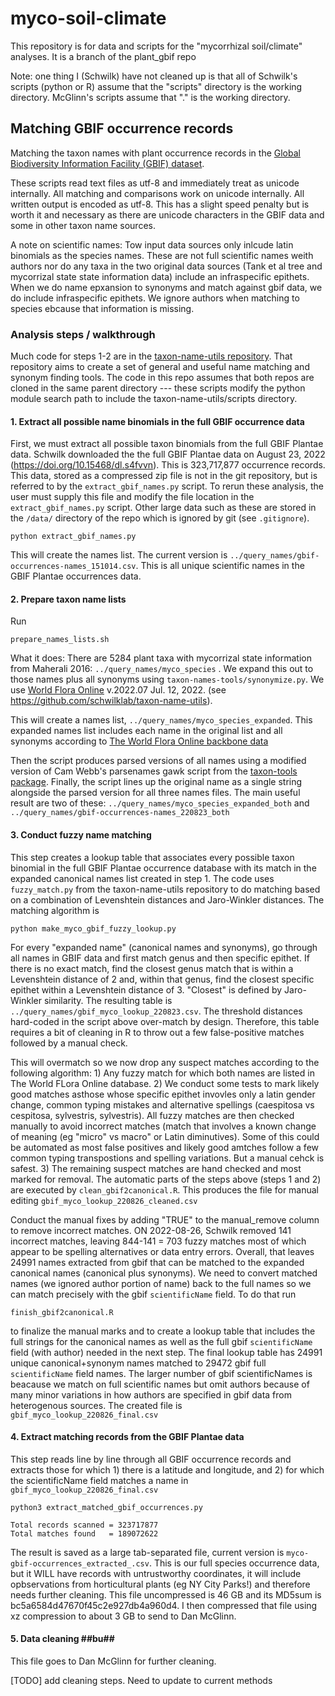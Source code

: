 myco-soil-climate
=================

This repository is for data and scripts for the "mycorrhizal soil/climate" analyses. It is a branch of the plant_gbif repo

Note: one thing I (Schwilk) have not cleaned up is that all of Schwilk's scripts (python or R) assume that the "scripts" directory is the working directory. McGlinn's scripts assume that "." is the working directory.

Matching GBIF occurrence records
--------------------------------

Matching the taxon names with plant occurrence records in the [Global Biodiversity Information Facility (GBIF) dataset][GBIF]. 

These scripts read text files as utf-8 and immediately treat as unicode internally. All matching and comparisons work on unicode internally. All written output is encoded as utf-8. This has a slight speed penalty but is worth it and necessary as there are unicode characters in the GBIF data and some in other taxon name sources.

A note on scientific names: Tow input data sources only inlcude latin binomials as the species names. These are not full scientific names weith authors nor do any taxa in the two original data sources (Tank et al tree and mycorrizal state state information data) include an infraspecific epithets. When we do name epxansion to synonyms and match against gbif data, we do include infraspecific epithets. We ignore authors when matching to species ebcause that information is missing.

### Analysis steps / walkthrough ###

Much code for steps 1-2 are in the [taxon-name-utils repository](https://github.com/schwilklab/taxon-name-utils). That repository aims to create a set of general and useful name matching and synonym finding tools. The code in this repo assumes that both repos are cloned in the same parent directory --- these scripts modify the python module search path to include the taxon-name-utils/scripts directory.


#### 1. Extract all possible name binomials in the full GBIF occurrence data ####

First, we must extract all possible taxon binomials from the full GBIF Plantae data. Schwilk downloaded the the full GBIF Plantae data on August 23, 2022 (https://doi.org/10.15468/dl.s4fvvn). This is 323,717,877 occurrence records. This data, stored as a compressed zip file is not in the git repository, but is referred to by the `extract_gbif_names.py` script. To rerun these analysis, the user must supply this file and modify the file location in the `extract_gbif_names.py` script. Other large data such as these are stored in the `/data/` directory of the repo which is ignored by git (see `.gitignore`).


```
python extract_gbif_names.py
```

This will create the names list. The current version is `../query_names/gbif-occurrences-names_151014.csv`. This is all unique scientific names in the GBIF Plantae occurrences data.


#### 2. Prepare taxon name lists ####

Run
```
prepare_names_lists.sh
```


What it does: There are 5284 plant taxa with mycorrizal state information from Maherali 2016: `../query_names/myco_species` . We expand this out to those names plus all synonyms using `taxon-names-tools/synonymize.py`. We use [World Flora Online][WFO] v.2022.07	Jul. 12, 2022. (see https://github.com/schwilklab/taxon-name-utils).

This will create a names list, `../query_names/myco_species_expanded`. This expanded names list includes each name in the original list and all synonyms according to [The World Flora Online backbone data][WFO]

Then the script produces parsed versions of all names using a modified version of Cam Webb's parsenames gawk script from the [taxon-tools package][Taxon-Tools]. Finally, the script lines up the original name as a single string alongside the parsed version for all three names files. The main useful result are two of these:  `../query_names/myco_species_expanded_both` and  `../query_names/gbif-occurrences-names_220823_both`


#### 3. Conduct fuzzy name matching ####

This step creates a lookup table that associates every possible taxon binomial in the full GBIF Plantae occurrence database with its match in the expanded canonical names list created in step 1. The code uses `fuzzy_match.py` from the taxon-name-utils repository to do matching based on a combination of Levenshtein distances and Jaro-Winkler distances. The matching algorithm is

```
python make_myco_gbif_fuzzy_lookup.py
```

For every "expanded name" (canonical names and synonyms), go through all names in GBIF data and first match genus and then specific epithet. If there is no exact match, find the closest genus match that is within a Levenshtein distance of 2 and, within that genus, find the closest specific epithet within a Levenshtein distance of 3. "Closest" is defined by Jaro-Winkler similarity. The resulting table is `../query_names/gbif_myco_lookup_220823.csv`. The threshold distances hard-coded in the script above over-match by design. Therefore, this table requires a bit of cleaning in R to throw out a few false-positive matches followed by a manual check. 

This will overmatch so we now drop any suspect matches according to the following algorithm: 1) Any fuzzy match for which both names are listed in The World FLora Online database. 2) We conduct some tests to mark likely good matches asthose whose specific epithet invovles only a latin gender change, common typing mistakes and alternative spellings (caespitosa vs cespitosa, sylvestris, sylvestris). All fuzzy matches are then checked manually to avoid incorrect matches (match that involves a known change of meaning (eg "micro" vs macro" or Latin diminutives). Some of this could be automated as most false positives and likely good amtches follow a few common typing transpostions and spelling variations. But a manual cehck is safest.
3) The remaining suspect matches are hand checked and most marked for removal. The automatic parts of the steps above (steps 1 and 2) are executed by `clean_gbif2canonical.R`. This produces the file for manual editing `gbif_myco_lookup_220826_cleaned.csv`

Conduct the manual fixes by adding "TRUE" to the manual_remove column to remove incorrect matches. ON 2022-08-26, Schwilk removed 141 incorrect matches, leaving 844-141 = 703 fuzzy matches most of which appear to be spelling alternatives or data entry errors. Overall, that leaves 24991 names extracted from gbif that can be matched to the expanded canonical names (canonical plus synonyms). We need to convert matched names (we ignored author portion of name) back to the full names so we can match precisely with the gbif `scientificName` field. To do that run

`finish_gbif2canonical.R` 

to finalize the manual marks and to create a lookup table that includes the full strings for the canonical names as well as the full gbif `scientificName` field (with author) needed in the next step. The final lookup table has 24991 unique canonical+synonym names matched to 29472 gbif full `scientificName` field names. The larger number of gbif scientificNames is beacause we match on full scientific names but omit authors because of many minor variations in how authors are specified in gbif data from heterogenous sources. The created file is `gbif_myco_lookup_220826_final.csv`

#### 4. Extract matching records from the GBIF Plantae data ####

This step reads line by line through all GBIF occurrence records and extracts those for which 1) there is a latitude and longitude, and 2) for which the scientificName field matches a name in `gbif_myco_lookup_220826_final.csv`

```
python3 extract_matched_gbif_occurrences.py

```

```
Total records scanned = 323717877
Total matches found   = 189072622
```

The result is saved as a large tab-separated file, current version is `myco-gbif-occurrences_extracted_.csv`. This is our full species occurrence data, but it WILL have records with untrustworthy coordinates, it will include opbservations from horticultural plants (eg NY City Parks!) and therefore needs further cleaning. This file uncompressed is 46 GB and its MD5sum is bc5a6584d47670f45c2e927db4a960d4. I then compressed that file using xz compression to about 3 GB to send to Dan McGlinn.

#### 5. Data cleaning ##bu##

This file goes to Dan McGlinn for further cleaning.

[TODO] add cleaning steps. Need to update to current methods


[GBIF]: http://www.gbif.org/
[WFO]: http://www.worldfloraonline.org/
[Taxon-Tools]: https://github.com/camwebb/taxon-tools

